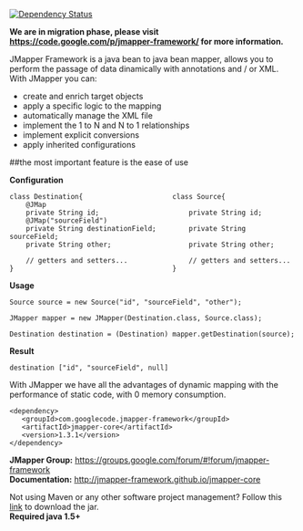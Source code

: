 [![Dependency Status](https://www.versioneye.com/user/projects/5539172d1d2989cb78000002/badge.svg?style=flat)](https://www.versioneye.com/user/projects/5539172d1d2989cb78000002)

<b>We are in migration phase, please visit https://code.google.com/p/jmapper-framework/ for more information.</b>

JMapper Framework is a java bean to java bean mapper, allows you to perform the passage of data dinamically with annotations and / or XML.<br>With JMapper you can:

  * create and enrich target objects
  * apply a specific logic to the mapping
  * automatically manage the XML file
  * implement the 1 to N and N to 1 relationships
  * implement explicit conversions
  * apply inherited configurations

##the most important feature is the ease of use

<b>Configuration</b>

```
class Destination{                      class Source{
    @JMap
    private String id;                      private String id;
    @JMap("sourceField")                    
    private String destinationField;        private String sourceField;
    private String other;                   private String other;

    // getters and setters...               // getters and setters...
}                                       }
```

<b>Usage</b>

```
Source source = new Source("id", "sourceField", "other");

JMapper mapper = new JMapper(Destination.class, Source.class);

Destination destination = (Destination) mapper.getDestination(source);
```

<b>Result</b>

```
destination ["id", "sourceField", null]
```
With JMapper we have all the advantages of dynamic mapping with the performance of static code, with 0 memory consumption.

```
<dependency>
   <groupId>com.googlecode.jmapper-framework</groupId>
   <artifactId>jmapper-core</artifactId>
   <version>1.3.1</version>
</dependency>
```

<b>JMapper Group:</b> https://groups.google.com/forum/#!forum/jmapper-framework<br>
<b>Documentation:</b> http://jmapper-framework.github.io/jmapper-core

Not using Maven or any other software project management? Follow this [link](http://search.maven.org/#browse%7C642809664) to download the jar.<br><b>Required java 1.5+</b>

